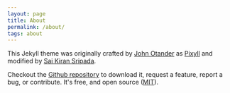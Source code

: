 ```yaml
---
layout: page
title: About
permalink: /about/
tags: about
---
```


This Jekyll theme was originally crafted by [John Otander](http://johnotander.com) as [Pixyll](https://github.com/johno/pixyll) and modified by [Sai Kiran Sripada](https://www.saikiransripada.com/).

Checkout the [Github repository](https://github.com/saikiransripada/mixyll) to download it,
request a feature, report a bug, or contribute. It's free, and open source
([MIT](http://opensource.org/licenses/MIT)).